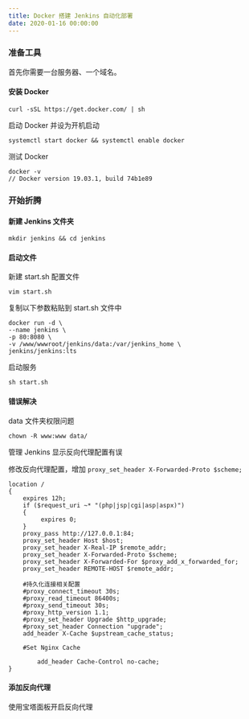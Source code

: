 ```yaml
---
title: Docker 搭建 Jenkins 自动化部署
date: 2020-01-16 00:00:00
---
```


### 准备工具

首先你需要一台服务器、一个域名。

#### 安装 Docker

```
curl -sSL https://get.docker.com/ | sh
```

启动 Docker 并设为开机启动

```
systemctl start docker && systemctl enable docker
```

测试 Docker

```
docker -v
// Docker version 19.03.1, build 74b1e89
```

### 开始折腾


#### 新建 Jenkins 文件夹

```
mkdir jenkins && cd jenkins
```

#### 启动文件

新建 start.sh 配置文件

```
vim start.sh
```

复制以下参数粘贴到 start.sh 文件中

```
docker run -d \
--name jenkins \
-p 80:8080 \
-v /www/wwwroot/jenkins/data:/var/jenkins_home \
jenkins/jenkins:lts
```

启动服务

```
sh start.sh
```

#### 错误解决

data 文件夹权限问题

```
chown -R www:www data/
```

管理 Jenkins 显示反向代理配置有误

 修改反向代理配置，增加 `proxy_set_header X-Forwarded-Proto $scheme;`

```
location /
{
    expires 12h;
    if ($request_uri ~* "(php|jsp|cgi|asp|aspx)")
    {
         expires 0;
    }
    proxy_pass http://127.0.0.1:84;
    proxy_set_header Host $host;
    proxy_set_header X-Real-IP $remote_addr;
    proxy_set_header X-Forwarded-Proto $scheme;
    proxy_set_header X-Forwarded-For $proxy_add_x_forwarded_for;
    proxy_set_header REMOTE-HOST $remote_addr;
    
    #持久化连接相关配置
    #proxy_connect_timeout 30s;
    #proxy_read_timeout 86400s;
    #proxy_send_timeout 30s;
    #proxy_http_version 1.1;
    #proxy_set_header Upgrade $http_upgrade;
    #proxy_set_header Connection "upgrade";
    add_header X-Cache $upstream_cache_status;
    
    #Set Nginx Cache
    
    	add_header Cache-Control no-cache;
}
```

#### 添加反向代理

使用宝塔面板开启反向代理

